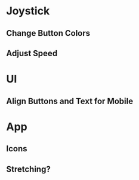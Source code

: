 # Joystick

## Change Button Colors
## Adjust Speed

# UI

## Align Buttons and Text for Mobile

# App

## Icons
## Stretching?